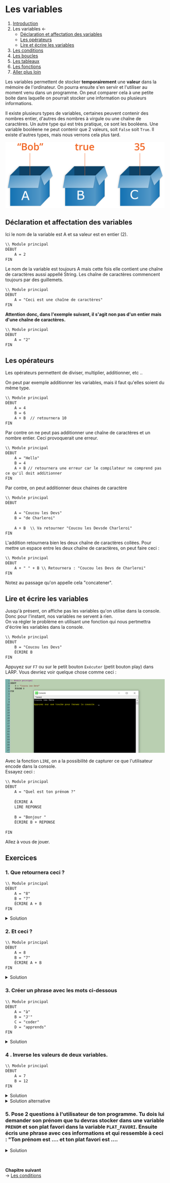 # Les variables


1. [Introduction](../README.md)
1. Les variables ←
    * [Déclaration et affectation des variables](#déclaration-et-affectation-des-variables)
    * [Les opérateurs](#les-opérateurs)
    * [Lire et écrire les variables](#lire-et-écrire-les-variables)
1. [Les conditions](./conditions.md)
1. [Les boucles](./whileAndfor.md)
1. [Les tableaux](./array.md)
1. [Les fonctions](./function.md)
1. [Aller plus loin](./allerplusloin.md)


Les variables permettent de stocker **temporairement**  une **valeur** dans la mémoire de l'ordinateur. On pourra ensuite s'en servir et l'utiliser au moment venu dans un programme. On peut comparer cela à une petite boite dans laquelle on pourrait stocker une information ou plusieurs informations. 

Il existe plusieurs types de variables, certaines peuvent contenir des nombres entier, d'autres des nombres à virgule ou une chaîne de caractères. Un autre type qui est très pratique, ce sont les booléens. Une variable booléene ne peut contenir que 2 valeurs, soit ``False`` soit ``True``.  Il existe d'autres types, mais nous verrons cela plus tard.

![Les variables](./boxes.png)

## Déclaration et affectation des variables
Ici le nom de la variable est A et sa valeur est en entier (2).
````
\\ Module principal
DÉBUT
    A = 2
FIN
````

Le nom de la variable est toujours A mais cette fois elle contient une chaîne de caractères aussi appellé String. Les chaîne de caractères commencent toujours par des guillemets.
````
\\ Module principal
DÉBUT
    A = "Ceci est une chaîne de caractères"
FIN
````

**Attention donc, dans l'exemple suivant, il s'agit non pas d'un entier mais d'une chaîne de caractères.** 
````
\\ Module principal
DÉBUT
    A = "2"
FIN
````

## Les opérateurs
Les opérateurs permettent de diviser, multiplier, additionner, etc .. 

On  peut par exemple additionner les variables, mais il faut qu'elles soient du même type.
````
\\ Module principal
DÉBUT
    A = 4
    B = 6
    A + B  // retournera 10
FIN
````
Par contre on ne peut pas additionner une chaîne de caractères et un nombre entier. Ceci provoquerait une erreur.

````
\\ Module principal
DÉBUT
    A = "Hello"
    B = 4 
    A + B // retournera une erreur car le compilateur ne comprend pas ce qu'il doit additionner
FIN
````
 
Par contre, on peut additionner deux chaines de caractère

````
\\ Module principal
DÉBUT
   
    A = "Coucou les Devs"
    B = "de Charleroi"

    A + B  \\ Va retourner "Coucou les Devsde Charleroi"
FIN
````

L'addition retournera bien les deux chaîne de caractères collées. Pour mettre un espace entre les deux chaîne de caractères, on peut faire ceci : 

````
\\ Module principal
DÉBUT
    A + " " + B \\ Retournera : "Coucou les Devs de Charleroi"
FIN
````
Notez au passage qu'on appelle cela "concatener".


## Lire et écrire les variables
Jusqu'à présent, on affiche pas les variables qu'on utilise dans la console. Donc pour l'instant, nos variables ne servent à rien.  
On va  régler le problème en utilisant une fonction qui nous pertmettra d'écrire les variables dans la console.  
````
\\ Module principal
DÉBUT
    B = "Coucou les Devs"
    ÉCRIRE B
FIN
````
Appuyez sur ``F7`` ou sur le petit bouton ``Exécuter`` (petit bouton play) dans LARP. Vous devriez voir quelque chose comme ceci : 

![console](./CaptureConsole.png)


Avec la fonction ``LIRE``, on a la possibilité de capturer ce que l'utilisateur encode dans la console.   
Essayez ceci : 

````
\\ Module principal
DÉBUT
    A = "Quel est ton prénom ?"

    ÉCRIRE A
    LIRE REPONSE

    B = "Bonjour "
    ÉCRIRE B + REPONSE   

FIN
````

Allez à vous de jouer.

## Exercices



### 1. Que retournera ceci ?
````
\\ Module principal
DÉBUT
    A = "8"
    B = "7"
    ÉCRIRE A + B
FIN
````
<details>
    <summary>Solution </summary>
    "87"
</details>

### 2. Et ceci ?
````
\\ Module principal
DÉBUT
    A = 8
    B = "7"
    ÉCRIRE A + B
FIN
````
<details>
    <summary>Solution </summary>
 
La réponse est **15**  
Dans un cas comme celui-là, le compilateur comprend qu'il doit interpréter ``B`` comme un nombre entier. Cela dit, on évite absoluement ce genre de chose. D'une part ça ne fonctionnera pas dans tous les langages et d'autres part, ça peut porter à confusion et générer des erreurs ou des résultats inattendus.
</details>



### 3. Créer un phrase avec les mots ci-dessous

````
\\ Module principal
DÉBUT
    A = "à"
    B = "J'"
    C = "coder"
    D = "apprends"
FIN
````

<details>
    <summary>Solution</summary>

````
\\ Module principal
DÉBUT
    A = "à"
    B = "J'"
    C = "coder"
    D = "apprends"

    ÉCRIRE B + " " + D + " " + A + " " + C
FIN
````
</details>

### 4 . Inverse les valeurs de deux variables.
```
\\ Module principal
DÉBUT
    A = 7
    B = 12 
FIN
```

<details> 
  <summary>Solution </summary>

```
\\ Module principal
DÉBUT
    A = 7
    B = 12     
    \\ On doit créer une variable C qui contiendra une des valeurs
    C = A
    A = B
    B = C 
    ÉCRIRE  "A vaut " + A
    ÉCRIRE  "B vaut " + B    
FIN
``` 
</details>

<details> 
  <summary>Solution alternative</summary>

```
\\ Module principal
DÉBUT
    A = 7
    B = 12     
    \\ Sans créer de variable supplémentaire
    
    A = A - B
    B = A + B 
    A = B - A            
FIN
``` 
</details>

### 5. Pose 2 questions à l'utilisateur de ton programme. Tu dois lui demander son prénom que tu devras stocker dans une variable ``PRENOM`` et son plat favori dans la variable ``PLAT_FAVORI``. Ensuite écris une phrase avec ces informations et qui ressemble à ceci : "Ton prénom est .... et ton plat favori est ....

<details>
    <summary>Solution</summary>

````
\\ Module principal
DÉBUT
    ÉCRIRE "Quel est ton prénom ?"
    LIRE PRENOM
    ÉCRIRE  "Quel est ton plat favori ?"
    LIRE PLAT_FAVORI   
    ÉCRIRE "Ton prénom est " + PRENOM + " et tu aimes "  + PLAT_FAVORI
FIN
````
</details>    

&nbsp; 
    
**Chapitre suivant**  
-> [Les conditions](./conditions.md)  






